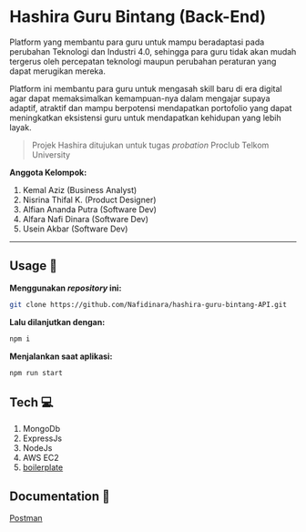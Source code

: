 # Hashira Guru Bintang (Back-End)
Platform yang membantu para guru untuk mampu beradaptasi pada perubahan Teknologi dan Industri 4.0, sehingga para guru tidak akan mudah tergerus oleh percepatan teknologi maupun perubahan peraturan yang dapat merugikan mereka.

Platform ini membantu para guru untuk mengasah skill baru di era digital agar dapat memaksimalkan kemampuan-nya dalam mengajar supaya adaptif, atraktif dan mampu berpotensi mendapatkan portofolio yang dapat meningkatkan eksistensi guru untuk mendapatkan kehidupan yang lebih layak.

> Projek Hashira ditujukan untuk tugas _probation_ Proclub Telkom University

__Anggota Kelompok:__
1. Kemal Aziz (Business Analyst)
1. Nisrina Thifal K. (Product Designer)
1. Alfian Ananda Putra (Software Dev)
1. Alfara Nafi Dinara (Software Dev)
1. Usein Akbar (Software Dev)
***
## Usage 🎉
__Menggunakan _repository_ ini:__
```sh
git clone https://github.com/Nafidinara/hashira-guru-bintang-API.git
```
__Lalu dilanjutkan dengan:__
```sh
npm i
```
__Menjalankan saat aplikasi:__
```sh
npm run start
```

## Tech 💻
1. MongoDb
1. ExpressJs
1. NodeJs
1. AWS EC2
1. [boilerplate](https://github.com/hagopj13/node-express-boilerplate)

## Documentation 📖
[Postman](https://documenter.getpostman.com/view/9643281/UyxqCiSm#intro)